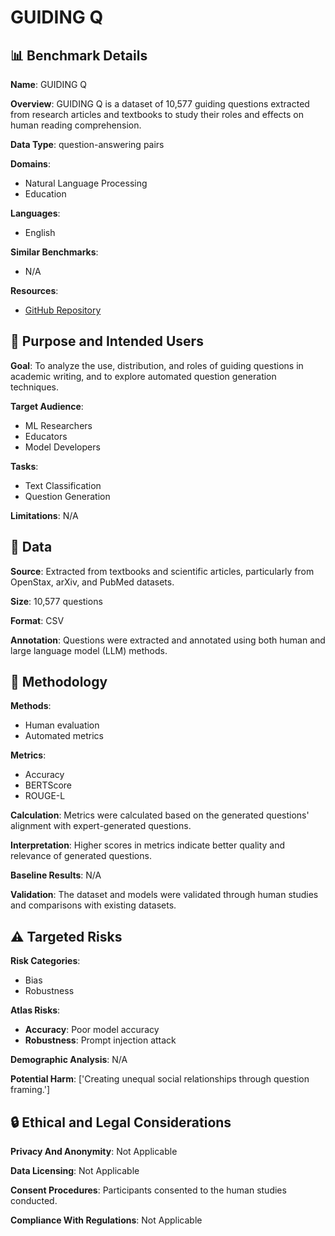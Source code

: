 # GUIDING Q

## 📊 Benchmark Details

**Name**: GUIDING Q

**Overview**: GUIDING Q is a dataset of 10,577 guiding questions extracted from research articles and textbooks to study their roles and effects on human reading comprehension.

**Data Type**: question-answering pairs

**Domains**:
- Natural Language Processing
- Education

**Languages**:
- English

**Similar Benchmarks**:
- N/A

**Resources**:
- [GitHub Repository](https://github.com/eth-lre/engage-your-readers)

## 🎯 Purpose and Intended Users

**Goal**: To analyze the use, distribution, and roles of guiding questions in academic writing, and to explore automated question generation techniques.

**Target Audience**:
- ML Researchers
- Educators
- Model Developers

**Tasks**:
- Text Classification
- Question Generation

**Limitations**: N/A

## 💾 Data

**Source**: Extracted from textbooks and scientific articles, particularly from OpenStax, arXiv, and PubMed datasets.

**Size**: 10,577 questions

**Format**: CSV

**Annotation**: Questions were extracted and annotated using both human and large language model (LLM) methods.

## 🔬 Methodology

**Methods**:
- Human evaluation
- Automated metrics

**Metrics**:
- Accuracy
- BERTScore
- ROUGE-L

**Calculation**: Metrics were calculated based on the generated questions' alignment with expert-generated questions.

**Interpretation**: Higher scores in metrics indicate better quality and relevance of generated questions.

**Baseline Results**: N/A

**Validation**: The dataset and models were validated through human studies and comparisons with existing datasets.

## ⚠️ Targeted Risks

**Risk Categories**:
- Bias
- Robustness

**Atlas Risks**:
- **Accuracy**: Poor model accuracy
- **Robustness**: Prompt injection attack

**Demographic Analysis**: N/A

**Potential Harm**: ['Creating unequal social relationships through question framing.']

## 🔒 Ethical and Legal Considerations

**Privacy And Anonymity**: Not Applicable

**Data Licensing**: Not Applicable

**Consent Procedures**: Participants consented to the human studies conducted.

**Compliance With Regulations**: Not Applicable
